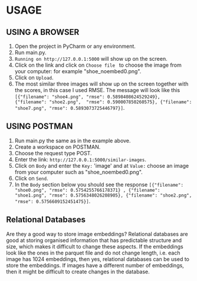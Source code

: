 # USAGE

## USING A BROWSER
1. Open the project in PyCharm or any environment.
2. Run main.py.
3. ```Running on http://127.0.0.1:5000``` will show up on the screen.
4. Click on the link and click on ```Choose file ``` to choose the image from your computer: for example 
"shoe_noembed0.png".
5. Click on ```Upload```.
6. The most similar three images will show up on the screen together with the scores, in this case I used RMSE. The 
message will look like this ```[{"filename": "shoe4.png", "rmse": 0.5898408624529249}, {"filename": "shoe2.png", 
"rmse": 0.590007850260575}, {"filename": "shoe7.png", "rmse": 0.5893073725446797}]```.

## USING POSTMAN
1. Run main.py the same as in the example above.
2. Create a workspace on POSTMAN.
3. Choose the request type POST.
4. Enter the link: ```http://127.0.0.1:5000/similar-images```.
5. Click on ```Body``` and enter the ```Key:``` 'image' and at ```Value:``` choose an image from your computer such as 
"shoe_noembed0.png".
6. Click on ```Send```.
7. In the ```Body``` section below you should see the response ```[{"filename": "shoe0.png", "rmse": 0.5754255766178371}
, {"filename": "shoe1.png", "rmse": 0.5756348026208905}, {"filename": "shoe2.png", "rmse": 0.5756609152451475}]```.


## Relational Databases
Are they a good way to store image embeddings? Relational databases are good at storing organised information that has 
predictable structure and size, which makes it difficult to change these aspects. If the embeddings look like the ones 
in the parquet file and do not change length, i.e. each image has 1024 embeddings, then yes, relational databases can be 
used to store the embeddings. If images have a different number of embeddings, then it might be difficult to create 
changes in the database.
